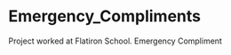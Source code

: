 Emergency_Compliments
=====================

Project worked at Flatiron School. Emergency Compliment
